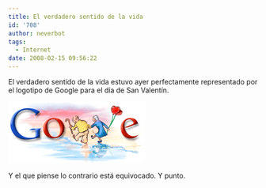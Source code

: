 ```yaml
---
title: El verdadero sentido de la vida
id: '708'
author: neverbot
tags:
  - Internet
date: 2008-02-15 09:56:22
---
```


El verdadero sentido de la vida estuvo ayer perfectamente representado por el logotipo de Google para el día de San Valentín.

[![Google en San Valentín](./el-verdadero-sentido-de-la-vida/google-valentine.gif "Google en San Valentín")](http://www.google.com)

Y el que piense lo contrario está equivocado. Y punto.